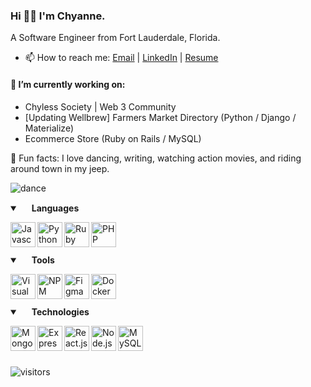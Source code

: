 ### Hi 👋🏻 I'm Chyanne. 

A Software Engineer from Fort Lauderdale, Florida.
- 📫 How to reach me: <a href="mailto:chyannetech@gmail.com">Email</a> | <a href="https://www.linkedin.com/in/chyannerobbins">LinkedIn</a> | <a href="https://drive.google.com/file/d/1lafQ6gW_IC6RIBWYVgy_xjXSwskd78G9/view?usp=share_link">Resume</a>

#### 🌱 I’m currently working on: 
  - Chyless Society | Web 3 Community 
  - [Updating Wellbrew] Farmers Market Directory (Python / Django / Materialize)
  - Ecommerce Store (Ruby on Rails / MySQL)
  
💭 Fun facts: I love dancing, writing, watching action movies, and riding around town in my jeep.

![dance](https://user-images.githubusercontent.com/103911002/198965823-123b052f-947a-4eb8-b705-b7ea671e877b.gif)

<details open>
  <summary>
    <img width=15px" src="https://img.icons8.com/ios-glyphs/24/000000/language.png"/>
    <b> Languages </b> 
  </summary>
 
  <img align="left" alt="Javascript" width="40px" 
  src="https://img.icons8.com/color/144/000000/javascript.png"/>
  <img align="left" alt="Python" width="40px" 
  src="https://img.icons8.com/color/144/000000/python.png"/>
  <img align="left" alt="Ruby on Rails" width="40px" 
  src="https://user-images.githubusercontent.com/103911002/198957131-a429cc79-42f7-4322-b01c-72bb120f3fe5.png"/>
  <img align="left" alt="PHP" width="40px"  
  src="https://user-images.githubusercontent.com/103911002/198957490-31994b8e-08e8-4633-8a5c-d9ce8e5c1728.png"/>  
  
                                                                                                          

 <br />
  <br />
  <br />
  
</details>

<details open> 
  <summary> 
    <img width="15px" src="https://img.icons8.com/material-sharp/24/000000/wrench.png"/> 
    <b> Tools </b> 
  </summary>

  <img align="left" alt="Visual Studio Code" width="40px" 
  src="https://img.icons8.com/fluent/140/000000/visual-studio-code-2019.png"/>
  <img align="left" alt="NPM" width="40px" 
  src="https://img.icons8.com/color/48/000000/npm.png"/>
  <img align="left" alt="Figma" width="40px" 
  src="https://user-images.githubusercontent.com/103911002/198958276-f781392f-c5ff-4d2d-aa2a-ef8d2b1cec4b.png"/>
  <img align="left" alt="Docker" width="40px"                                                                                     src="https://user-images.githubusercontent.com/103911002/198960019-6db7eb43-8aca-4a5d-b757-1b47840f8692.jpeg"/>

  <br />
  <br />
  <br />
  
</details>

<details open>
  <summary>
    <img width="15px" src="https://img.icons8.com/wired/24/000000/idea.png"/>
    <b> Technologies </b>
  </summary>

  <img align="left" alt="MongoDB" width="40px" 
  src="https://img.icons8.com/color/240/000000/mongodb.png"/>
  <img align="left" alt="Express.js" width="40px" 
  src="https://www.mementotech.in/assets/images/icons/express.png"/>
  <img align="left" alt="React.js" width="40px" 
  src="https://jasonpallone.com/React-icon.png"/>
  <img align="left" alt="Node.js" width="40px"
  src="https://www.brainfuel.io/images/node-js-new.png"/>
  <img align="left" alt="MySQL" width="40px"
  src="https://user-images.githubusercontent.com/103911002/198961683-cb3e6f45-eb8c-4b80-af41-37b94eb515d6.png"/>


  <br />
  <br />
  <br />
  
</details>
                                                                                                              
                                                                                                              
![visitors](https://visitor-badge.glitch.me/badge?page_id=chyanntech.chyanntetech&left_color=grey&right_color=pink)



 
